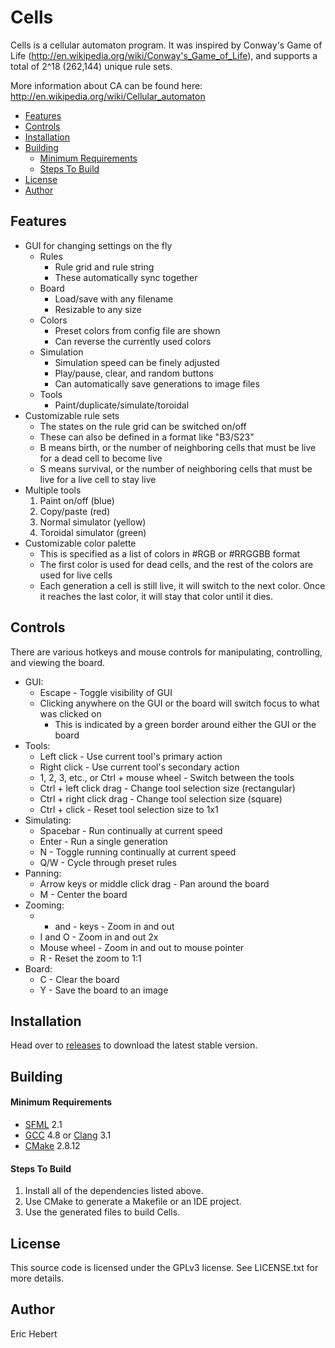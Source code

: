 Cells
=====

Cells is a cellular automaton program. It was inspired by Conway's Game of Life (http://en.wikipedia.org/wiki/Conway's_Game_of_Life), and supports a total of 2^18 (262,144) unique rule sets.

More information about CA can be found here: http://en.wikipedia.org/wiki/Cellular_automaton

* [Features](https://github.com/ayebear/Cells/blob/master/README.md#features)
* [Controls](https://github.com/ayebear/Cells/blob/master/README.md#controls)
* [Installation](https://github.com/ayebear/Cells/blob/master/README.md#installation)
* [Building](https://github.com/ayebear/Cells/blob/master/README.md#building)
  * [Minimum Requirements](https://github.com/ayebear/Cells/blob/master/README.md#minimum-requirements)
  * [Steps To Build](https://github.com/ayebear/Cells/blob/master/README.md#steps-to-build)
* [License](https://github.com/ayebear/Cells/blob/master/README.md#license)
* [Author](https://github.com/ayebear/Cells/blob/master/README.md#author)


Features
--------

* GUI for changing settings on the fly
  * Rules
    * Rule grid and rule string
    * These automatically sync together
  * Board
    * Load/save with any filename
    * Resizable to any size
  * Colors
    * Preset colors from config file are shown
    * Can reverse the currently used colors
  * Simulation
    * Simulation speed can be finely adjusted
    * Play/pause, clear, and random buttons
    * Can automatically save generations to image files
  * Tools
    * Paint/duplicate/simulate/toroidal
* Customizable rule sets
  * The states on the rule grid can be switched on/off
  * These can also be defined in a format like "B3/S23"
  * B means birth, or the number of neighboring cells that must be live for a dead cell to become live
  * S means survival, or the number of neighboring cells that must be live for a live cell to stay live
* Multiple tools
  1. Paint on/off (blue)
  2. Copy/paste (red)
  3. Normal simulator (yellow)
  4. Toroidal simulator (green)
* Customizable color palette
  * This is specified as a list of colors in #RGB or #RRGGBB format
  * The first color is used for dead cells, and the rest of the colors are used for live cells
  * Each generation a cell is still live, it will switch to the next color. Once it reaches the last color, it will stay that color until it dies.


Controls
--------

There are various hotkeys and mouse controls for manipulating, controlling, and viewing the board.

* GUI:
  * Escape - Toggle visibility of GUI
  * Clicking anywhere on the GUI or the board will switch focus to what was clicked on
    * This is indicated by a green border around either the GUI or the board
* Tools:
  * Left click - Use current tool's primary action
  * Right click - Use current tool's secondary action
  * 1, 2, 3, etc., or Ctrl + mouse wheel - Switch between the tools
  * Ctrl + left click drag - Change tool selection size (rectangular)
  * Ctrl + right click drag - Change tool selection size (square)
  * Ctrl + click - Reset tool selection size to 1x1
* Simulating:
  * Spacebar - Run continually at current speed
  * Enter - Run a single generation
  * N - Toggle running continually at current speed
  * Q/W - Cycle through preset rules
* Panning:
  * Arrow keys or middle click drag - Pan around the board
  * M - Center the board
* Zooming:
  * + and - keys - Zoom in and out
  * I and O - Zoom in and out 2x
  * Mouse wheel - Zoom in and out to mouse pointer
  * R - Reset the zoom to 1:1
* Board:
  * C - Clear the board
  * Y - Save the board to an image


Installation
------------

Head over to [releases](https://github.com/ayebear/Cells/releases) to download the latest stable version.


Building
--------

#### Minimum Requirements

* [SFML](http://www.sfml-dev.org/) 2.1
* [GCC](https://gcc.gnu.org/) 4.8 or [Clang](http://clang.llvm.org/) 3.1
* [CMake](http://www.cmake.org/) 2.8.12

#### Steps To Build

1. Install all of the dependencies listed above.
2. Use CMake to generate a Makefile or an IDE project.
3. Use the generated files to build Cells.


License
-------

This source code is licensed under the GPLv3 license. See LICENSE.txt for more details.


Author
------

Eric Hebert
